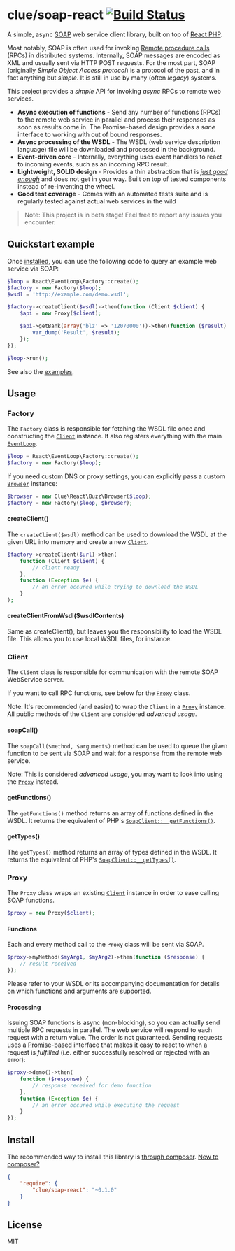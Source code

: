 # clue/soap-react [![Build Status](https://travis-ci.org/clue/php-soap-react.svg?branch=master)](https://travis-ci.org/clue/php-soap-react)

A simple, async [SOAP](http://en.wikipedia.org/wiki/SOAP) web service client library, built on top of [React PHP](http://reactphp.org/).

Most notably, SOAP is often used for invoking
[Remote procedure calls](http://en.wikipedia.org/wiki/Remote_procedure_call) (RPCs)
in distributed systems.
Internally, SOAP messages are encoded as XML and usually sent via HTTP POST requests.
For the most part, SOAP (originally *Simple Object Access protocol*) is a protocol of the past,
and in fact anything but *simple*.
It is still in use by many (often *legacy*) systems.

This project provides a *simple* API for invoking *async* RPCs to remote web services.

* **Async execution of functions** -
  Send any number of functions (RPCs) to the remote web service in parallel and
  process their responses as soon as results come in.
  The Promise-based design provides a *sane* interface to working with out of bound responses.
* **Async processing of the WSDL** -
  The WSDL (web service description language) file will be downloaded and processed
  in the background.
* **Event-driven core** -
  Internally, everything uses event handlers to react to incoming events, such as an incoming RPC result.
* **Lightweight, SOLID design** -
  Provides a thin abstraction that is [*just good enough*](http://en.wikipedia.org/wiki/Principle_of_good_enough)
  and does not get in your way.
  Built on top of tested components instead of re-inventing the wheel.
* **Good test coverage** -
  Comes with an automated tests suite and is regularly tested against actual web services in the wild

> Note: This project is in beta stage! Feel free to report any issues you encounter.

## Quickstart example

Once [installed](#install), you can use the following code to query an example
web service via SOAP:

```php
$loop = React\EventLoop\Factory::create();
$factory = new Factory($loop);
$wsdl = 'http://example.com/demo.wsdl';

$factory->createClient($wsdl)->then(function (Client $client) {
    $api = new Proxy($client);

    $api->getBank(array('blz' => '12070000'))->then(function ($result) {
        var_dump('Result', $result);
    });
});

$loop->run();
```

See also the [examples](examples).

## Usage

### Factory

The `Factory` class is responsible for fetching the WSDL file once and constructing
the [`Client`](#client) instance.
It also registers everything with the main [`EventLoop`](https://github.com/reactphp/event-loop#usage).

```php
$loop = React\EventLoop\Factory::create();
$factory = new Factory($loop);
```

If you need custom DNS or proxy settings, you can explicitly pass a
custom [`Browser`](https://github.com/clue/php-buzz-react#browser) instance:

```php
$browser = new Clue\React\Buzz\Browser($loop);
$factory = new Factory($loop, $browser);
```

#### createClient()

The `createClient($wsdl)` method can be used to download the WSDL at the
given URL into memory and create a new [`Client`](#client).

```php
$factory->createClient($url)->then(
    function (Client $client) {
        // client ready
    },
    function (Exception $e) {
        // an error occured while trying to download the WSDL
    }
);
```

#### createClientFromWsdl($wsdlContents)

Same as createClient(), but leaves you the responsibility to load the WSDL file. This allows you to use local WSDL files, for instance.

### Client

The `Client` class is responsible for communication with the remote SOAP
WebService server.

If you want to call RPC functions, see below for the [`Proxy`](#proxy) class.

Note: It's recommended (and easier) to wrap the `Client` in a [`Proxy`](#proxy) instance.
All public methods of the `Client` are considered *advanced usage*.

#### soapCall()

The `soapCall($method, $arguments)` method can be used to queue the given
function to be sent via SOAP and wait for a response from the remote web service.

Note: This is considered *advanced usage*, you may want to look into using the [`Proxy`](#proxy) instead.

#### getFunctions()

The `getFunctions()` method returns an array of functions defined in the WSDL.
It returns the equivalent of PHP's [`SoapClient::__getFunctions()`](http://php.net/manual/en/soapclient.getfunctions.php).

#### getTypes()

The `getTypes()` method returns an array of types defined in the WSDL.
It returns the equivalent of PHP's [`SoapClient::__getTypes()`](http://php.net/manual/en/soapclient.gettypes.php).

### Proxy

The `Proxy` class wraps an existing [`Client`](#client) instance in order to ease calling
SOAP functions.

```php
$proxy = new Proxy($client);
```

#### Functions

Each and every method call to the `Proxy` class will be sent via SOAP.

```php
$proxy->myMethod($myArg1, $myArg2)->then(function ($response) {
    // result received
});
```

Please refer to your WSDL or its accompanying documentation for details
on which functions and arguments are supported.

#### Processing

Issuing SOAP functions is async (non-blocking), so you can actually send multiple RPC requests in parallel.
The web service will respond to each request with a return value. The order is not guaranteed.
Sending requests uses a [Promise](https://github.com/reactphp/promise)-based interface that makes it easy to react to when a request is *fulfilled*
(i.e. either successfully resolved or rejected with an error):

```php
$proxy->demo()->then(
    function ($response) {
        // response received for demo function
    },
    function (Exception $e) {
        // an error occured while executing the request
    }
});
```

## Install

The recommended way to install this library is [through composer](http://getcomposer.org).
[New to composer?](http://getcomposer.org/doc/00-intro.md)

```JSON
{
    "require": {
        "clue/soap-react": "~0.1.0"
    }
}
```

## License

MIT
